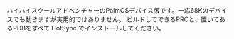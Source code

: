 ハイハイスクールアドベンチャーのPalmOSデバイス版です。一応68Kのデバイスでも動きますが実用的ではありません。
ビルドしてできるPRCと、置いてあるPDBをすべて HotSync でインストールしてください。
